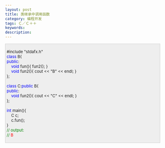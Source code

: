 ```yaml
---
layout: post
title: 类继承中调用函数
category: 编程开发
tags: Ｃ／Ｃ＋＋
keywords: 
description: 
---
```


<div>

<div>

<div
style="border-bottom:#cccccc 1px solid;border-left:#cccccc 1px solid;padding-bottom:4px;background-color:#eeeeee;padding-left:4px;width:98%;padding-right:5px;font-size:13px;word-break:break-all;border-top:#cccccc 1px solid;border-right:#cccccc 1px solid;padding-top:4px;">

\#include "stdafx.h"\
 <span style="color:#0000ff;">class</span> B{\
 <span style="color:#0000ff;">public</span>:\
     <span style="color:#0000ff;">void</span> fun(){ fun2(); }\
     <span
style="color:#0000ff;">void</span> fun2(){ cout \<\< "B" \<\< endl; }\
 };\
\
 <span style="color:#0000ff;">class</span> C:<span
style="color:#0000ff;">public</span> B{\
 <span style="color:#0000ff;">public</span>:\
     <span
style="color:#0000ff;">void</span> fun2(){ cout \<\< "C" \<\< endl; }\
 };\
\
 <span style="color:#0000ff;">int</span> main(){\
     C c;\
     c.fun();\
 }\
 <span style="color:#008000;">//</span><span
style="color:#008000;"> output:\
 </span><span style="color:#008000;">//</span><span
style="color:red;"> B</span>

</div>

</div>

</div>







